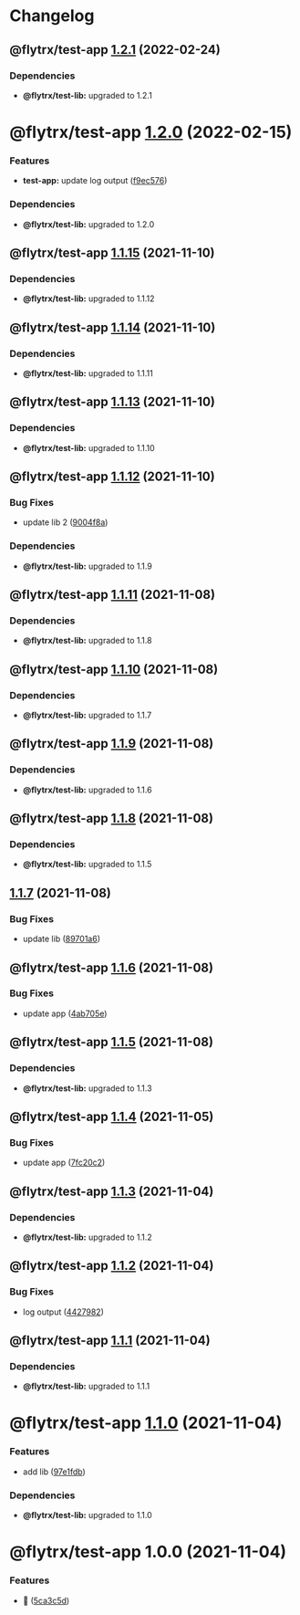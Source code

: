 # Changelog

## @flytrx/test-app [1.2.1](https://github.com/kettil/monorepo-test/compare/@flytrx/test-app@1.2.0...@flytrx/test-app@1.2.1) (2022-02-24)





### Dependencies

* **@flytrx/test-lib:** upgraded to 1.2.1

# @flytrx/test-app [1.2.0](https://github.com/kettil/monorepo-test/compare/@flytrx/test-app@1.1.15...@flytrx/test-app@1.2.0) (2022-02-15)


### Features

* **test-app:** update log output ([f9ec576](https://github.com/kettil/monorepo-test/commit/f9ec57669e54ef50e30651f51e5ab9d215ae5481))





### Dependencies

* **@flytrx/test-lib:** upgraded to 1.2.0

## @flytrx/test-app [1.1.15](https://github.com/kettil/monorepo-test/compare/@flytrx/test-app@1.1.14...@flytrx/test-app@1.1.15) (2021-11-10)





### Dependencies

* **@flytrx/test-lib:** upgraded to 1.1.12

## @flytrx/test-app [1.1.14](https://github.com/kettil/monorepo-test/compare/@flytrx/test-app@1.1.13...@flytrx/test-app@1.1.14) (2021-11-10)





### Dependencies

* **@flytrx/test-lib:** upgraded to 1.1.11

## @flytrx/test-app [1.1.13](https://github.com/kettil/monorepo-test/compare/@flytrx/test-app@1.1.12...@flytrx/test-app@1.1.13) (2021-11-10)





### Dependencies

* **@flytrx/test-lib:** upgraded to 1.1.10

## @flytrx/test-app [1.1.12](https://github.com/kettil/monorepo-test/compare/@flytrx/test-app@1.1.11...@flytrx/test-app@1.1.12) (2021-11-10)


### Bug Fixes

* update lib 2 ([9004f8a](https://github.com/kettil/monorepo-test/commit/9004f8a95d8b1bccd819c619d113703c1e4d4a4f))





### Dependencies

* **@flytrx/test-lib:** upgraded to 1.1.9

## @flytrx/test-app [1.1.11](https://github.com/kettil/monorepo-test/compare/@flytrx/test-app@1.1.10...@flytrx/test-app@1.1.11) (2021-11-08)





### Dependencies

* **@flytrx/test-lib:** upgraded to 1.1.8

## @flytrx/test-app [1.1.10](https://github.com/kettil/monorepo-test/compare/@flytrx/test-app@1.1.9...@flytrx/test-app@1.1.10) (2021-11-08)





### Dependencies

* **@flytrx/test-lib:** upgraded to 1.1.7

## @flytrx/test-app [1.1.9](https://github.com/kettil/monorepo-test/compare/@flytrx/test-app@1.1.8...@flytrx/test-app@1.1.9) (2021-11-08)





### Dependencies

* **@flytrx/test-lib:** upgraded to 1.1.6

## @flytrx/test-app [1.1.8](https://github.com/kettil/monorepo-test/compare/@flytrx/test-app@1.1.7...@flytrx/test-app@1.1.8) (2021-11-08)





### Dependencies

* **@flytrx/test-lib:** upgraded to 1.1.5

## [1.1.7](https://github.com/kettil/monorepo-test/compare/@flytrx/test-app@1.1.6...@flytrx/test-app@1.1.7) (2021-11-08)


### Bug Fixes

* update lib ([89701a6](https://github.com/kettil/monorepo-test/commit/89701a6baaf7056142c15fb465a76f432957fdad))

## @flytrx/test-app [1.1.6](https://github.com/kettil/monorepo-test/compare/@flytrx/test-app@1.1.5...@flytrx/test-app@1.1.6) (2021-11-08)


### Bug Fixes

* update app ([4ab705e](https://github.com/kettil/monorepo-test/commit/4ab705e1f1665e89707dca0ab17a3aa2dcfe635a))

## @flytrx/test-app [1.1.5](https://github.com/kettil/monorepo-test/compare/@flytrx/test-app@1.1.4...@flytrx/test-app@1.1.5) (2021-11-08)





### Dependencies

* **@flytrx/test-lib:** upgraded to 1.1.3

## @flytrx/test-app [1.1.4](https://github.com/kettil/monorepo-test/compare/@flytrx/test-app@1.1.3...@flytrx/test-app@1.1.4) (2021-11-05)


### Bug Fixes

* update app ([7fc20c2](https://github.com/kettil/monorepo-test/commit/7fc20c2a5a841735cd46726afad24a7983bdc5d5))

## @flytrx/test-app [1.1.3](https://github.com/kettil/monorepo-test/compare/@flytrx/test-app@1.1.2...@flytrx/test-app@1.1.3) (2021-11-04)





### Dependencies

* **@flytrx/test-lib:** upgraded to 1.1.2

## @flytrx/test-app [1.1.2](https://github.com/kettil/monorepo-test/compare/@flytrx/test-app@1.1.1...@flytrx/test-app@1.1.2) (2021-11-04)


### Bug Fixes

* log output ([4427982](https://github.com/kettil/monorepo-test/commit/4427982ba9f2c3585502b29b71cbe1c8c0eafe7e))

## @flytrx/test-app [1.1.1](https://github.com/kettil/monorepo-test/compare/@flytrx/test-app@1.1.0...@flytrx/test-app@1.1.1) (2021-11-04)





### Dependencies

* **@flytrx/test-lib:** upgraded to 1.1.1

# @flytrx/test-app [1.1.0](https://github.com/kettil/monorepo-test/compare/@flytrx/test-app@1.0.0...@flytrx/test-app@1.1.0) (2021-11-04)


### Features

* add lib ([97e1fdb](https://github.com/kettil/monorepo-test/commit/97e1fdb13618e0f366a309cddfd6d66ecc40968f))





### Dependencies

* **@flytrx/test-lib:** upgraded to 1.1.0

# @flytrx/test-app 1.0.0 (2021-11-04)


### Features

* 🐣 ([5ca3c5d](https://github.com/kettil/monorepo-test/commit/5ca3c5d5db1825a154b4e0f4b5c280e256a9b4d1))

